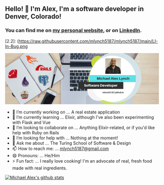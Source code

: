 ## Hello! 👋 I'm Alex, I'm a software developer in Denver, Colorado! 

### You can find me on [my personal website][1], or on [LinkedIn][2].

<!-- Icons -->
[2.2]: (https://raw.githubusercontent.com/mlynch5187/mlynch5187/main/LI-In-Bug.png

<!-- Links to your social media accounts -->

[1]: https://mlynch5187.github.io
[2]: https://www.linkedin.com/in/michaelalexlynch/

[![Header](https://raw.githubusercontent.com/mlynch5187/mlynch5187/main/Goalsetter.png "Header")](https://mlynch5187.github.io/)

- 🔭 I’m currently working on ... A real estate application
- 🌱 I’m currently learning ... Elixir, although I've also been experimenting with Flask and Vue
- 👯 I’m looking to collaborate on ... Anything Elixir-related, or if you'd like help with Ruby on Rails
- 🤔 I’m looking for help with ... Nothing at the moment!
- 💬 Ask me about ... The Turing School of Software & Design
- 📫 How to reach me: ... mlynch5187@gmail.com
- 😄 Pronouns: ... He/Him
- ⚡ Fun fact: ... I really love cooking! I'm an advocate of real, fresh food made with real ingredients.

[![Michael Alex's github stats](https://github-readme-stats.vercel.app/api?username=mlynch5187)](https://github.com/mlynch5187/github-readme-stats)
